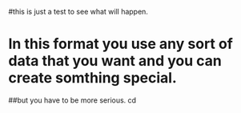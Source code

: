 #this is just a test to see what will happen. 
<h1> In this format you use any sort of data that you want and you can create somthing special.</h1>
##but you have to be more serious. 
cd 